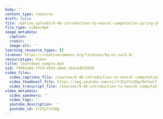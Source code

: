 ```yaml
---
body: ''
content_type: resource
draft: false
file: /gdrive_uploads/9-40-introduction-to-neural-computation-spring-2018/1hMMP27BjGDMmTJl6vGnT5lWBSdvvB7N3/countdown_sample.mp4
file_type: video/mp4
image_metadata:
  caption: ''
  credit: ''
  image-alt: ''
learning_resource_types: []
license: https://creativecommons.org/licenses/by-nc-sa/4.0/
resourcetype: Video
title: countdown_sample.mp4
uid: f9901a0a-7fc9-493d-abb6-cbacedb35939
video_files:
  video_captions_file: /courses/9-40-introduction-to-neural-computation-spring-2018/countdown_sample_captions.vtt
  video_thumbnail_file: https://img.youtube.com/vi/7rZCp7JsIHg/default.jpg
  video_transcript_file: /courses/9-40-introduction-to-neural-computation-spring-2018/countdown_sample_transcript.pdf
video_metadata:
  video_speakers: ''
  video_tags: ''
  youtube_description: ''
  youtube_id: 7rZCp7JsIHg
---
```

